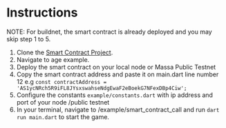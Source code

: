 # Instructions
NOTE: For buildnet, the smart contract is already deployed and you may skip step 1 to 5.
1. Clone the [Smart Contract Project](https://github.com/jwmdev/massa-smart-contracts).
2. Navigate to age example.
3. Deploy the smart contract on your local node or Massa Public Testnet
4. Copy the smart contract address and paste it on main.dart line number 12  e.g `const contractAddress = 'AS1ycNRch5R9iFL8JYsxswahseNdgEwaF2eBoekG7NFexDBp4Ciw';`
5. Configure the constants `example/constants.dart` with ip address and port of your node /public testnet
6. In your terminal, navigate to /example/smart_contract_call and run `dart run main.dart` to start the game.
